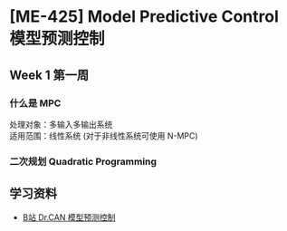 # [ME-425] Model Predictive Control 模型预测控制









## Week 1 第一周

### 什么是 MPC

处理对象：多输入多输出系统  
适用范围：线性系统 (对于非线性系统可使用 N-MPC)  

### 二次规划 Quadratic Programming





## 学习资料 
- [B站 Dr.CAN 模型预测控制](https://www.bilibili.com/video/BV1cL411n7KV/?vd_source=4c878cdda4a827e2590557bcbb57b3e5)